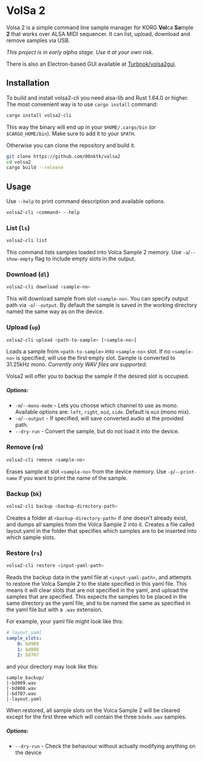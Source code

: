# VolSa 2

Volsa 2 is a simple command line sample manager for KORG **Vol**ca **Sa**mple **2** that works over ALSA MIDI sequencer. It can list, upload, download and remove samples via USB.

*This project is in early alpha stage. Use it at your own risk.*

There is also an Electron-based GUI available at [Turbnok/volsa2gui](https://github.com/Turbnok/volsa2gui).

## Installation

To build and install volsa2-cli you need alsa-lib and Rust 1.64.0 or higher. The most convenient
way is to use `cargo install` command:
```sh
cargo install volsa2-cli
```
This way the binary will end up in your `$HOME/.cargo/bin` (or `$CARGO_HOME/bin`). Make sure to add it to your `$PATH`.

Otherwise you can clone the repository and build it.
```sh
git clone https://github.com/00nktk/volsa2
cd volsa2
cargo build --release
```

## Usage
Use `--help` to print command description and available options.
```sh
volsa2-cli <command> --help
```

### List (`ls`)

```sh
volsa2-cli list
```
This command lists samples loaded into Volca Sample 2 memory. Use `-a`/`--show-empty` flag to include empty slots in the output.

### Download (`dl`)

```sh
volsa2-cli download <sample-no>
```
This will download sample from slot `<sample-no>`. You can specify output path via `-o`/`--output`. By default the sample is saved in the working directory named the same way as on the device.

### Upload (`up`)

```sh
volsa2-cli upload <path-to-sample> [<sample-no>]
```
Loads a sample from `<path-to-sample>` into `<sample-no>` slot. If no `<sample-no>` is specified, will use the first empty slot. Sample is converted to 31.25kHz mono. *Currently only WAV files are supported*.

Volsa2 will offer you to backup the sample if the desired slot is occupied.
##### Options:
- `-m`/`--mono-mode` - Lets you choose which channel to use as mono. Available options are: `left`, `right`, `mid`, `side`. Default is `mid` (mono mix).
- `-o`/`--output` - If specified, will save converted audio at the provided path. 
- `--dry-run` - Convert the sample, but do not load it into the device.

### Remove (`rm`)
```sh
volsa2-cli remove <sample-no>
```
Erases sample at slot `<sample-no>` from the device memory. Use `-p`/`--print-name` if you want to print the name of the sample.

### Backup (`bk`)
```sh 
volsa2-cli backup <backup-directory-path>
```
Creates a folder at `<backup-directory-path>` if one doesn't already exist, and dumps all samples from the Volca Sample 2 into it. Creates a file called layout.yaml in the folder that specifies which samples are to be inserted into which sample slots.

### Restore (`rs`)
```sh 
volsa2-cli restore <input-yaml-path>
```
Reads the backup data in the yaml file at `<input-yaml-path>`, and attempts to restore the Volca Sample 2 to the state specified in this yaml file. This means it will clear slots that are not specified in the yaml, and upload the samples that are specified. This expects the samples to be placed in the same directory as the yaml file, and to be named the same as specified in the yaml file but with a `.wav` extension.

For example, your yaml file might look like this:
```yaml
# layout.yaml
sample_slots:
    0: bd909
    1: bd808
    2: bd707
```
and your directory may look like this:
```
sample_backup/
|-bd909.wav
|-bd808.wav 
|-bd707.wav
|-layout.yaml
```
When restored, all sample slots on the Volca Sample 2 will be cleared except for the first three which will contain the three `bdx0x.wav` samples.

##### Options:
- `--dry-run` - Check the behaviour without actually modifying anything on the device
